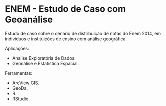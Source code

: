 # ENEM - Estudo de Caso com Geoanálise
Estudo de caso sobre o cenário de distribuição de notas do Enem 2014, em individuos e instituições de ensino com análise geográfica.

Aplicações:
- Analise Exploratória de Dados.
- Geonálise e Estatística Espacial.

Ferramentas:
- ArcView GIS.
- GeoDa.
- R.
- RStudio.
